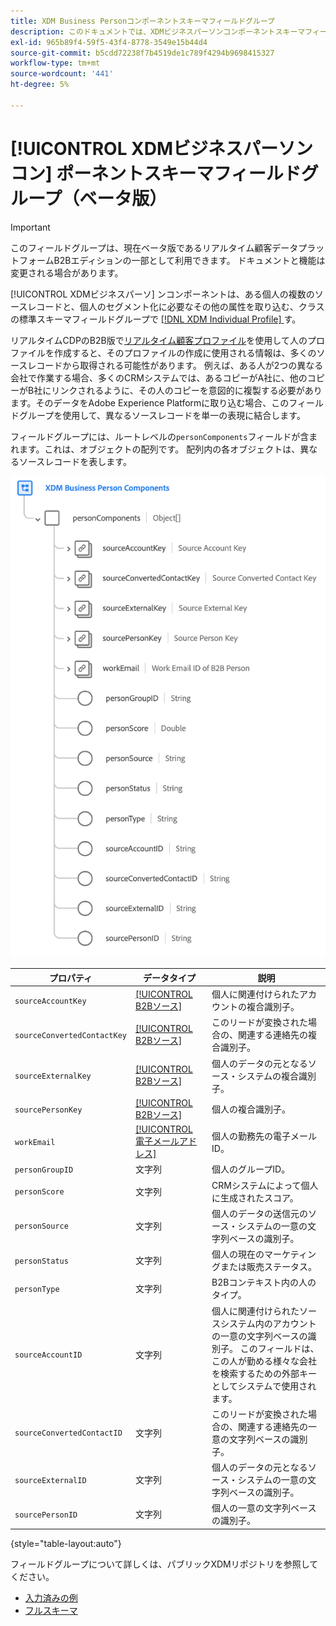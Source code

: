 ```yaml
---
title: XDM Business Personコンポーネントスキーマフィールドグループ
description: このドキュメントでは、XDMビジネスパーソンコンポーネントスキーマフィールドグループの概要を説明します。
exl-id: 965b89f4-59f5-43f4-8778-3549e15b44d4
source-git-commit: b5cdd72238f7b4519de1c789f4294b9698415327
workflow-type: tm+mt
source-wordcount: '441'
ht-degree: 5%

---
```


# [!UICONTROL XDMビジネスパーソンコン] ポーネントスキーマフィールドグループ（ベータ版）

>[!IMPORTANT]
>
>このフィールドグループは、現在ベータ版であるリアルタイム顧客データプラットフォームB2Bエディションの一部として利用できます。 ドキュメントと機能は変更される場合があります。

[!UICONTROL XDMビジネスパーソ] ンコンポーネントは、ある個人の複数のソースレコードと、個人のセグメント化に必要なその他の属性を取り込む、クラスの標準スキーマフィールドグループで [[!DNL XDM Individual Profile] ](../../classes/individual-profile.md) す。

リアルタイムCDPのB2B版で[リアルタイム顧客プロファイル](../../../profile/home.md)を使用して人のプロファイルを作成すると、そのプロファイルの作成に使用される情報は、多くのソースレコードから取得される可能性があります。 例えば、ある人が2つの異なる会社で作業する場合、多くのCRMシステムでは、あるコピーがA社に、他のコピーがB社にリンクされるように、その人のコピーを意図的に複製する必要があります。そのデータをAdobe Experience Platformに取り込む場合、このフィールドグループを使用して、異なるソースレコードを単一の表現に結合します。

フィールドグループには、ルートレベルの`personComponents`フィールドが含まれます。これは、オブジェクトの配列です。 配列内の各オブジェクトは、異なるソースレコードを表します。

![](../../images/field-groups/business-person-components.png)

| プロパティ | データタイプ | 説明 |
| --- | --- | --- |
| `sourceAccountKey` | [[!UICONTROL B2Bソース]](../../data-types/b2b-source.md) | 個人に関連付けられたアカウントの複合識別子。 |
| `sourceConvertedContactKey` | [[!UICONTROL B2Bソース]](../../data-types/b2b-source.md) | このリードが変換された場合の、関連する連絡先の複合識別子。 |
| `sourceExternalKey` | [[!UICONTROL B2Bソース]](../../data-types/b2b-source.md) | 個人のデータの元となるソース・システムの複合識別子。 |
| `sourcePersonKey` | [[!UICONTROL B2Bソース]](../../data-types/b2b-source.md) | 個人の複合識別子。 |
| `workEmail` | [[!UICONTROL 電子メールアドレス]](../../data-types/b2b-source.md) | 個人の勤務先の電子メールID。 |
| `personGroupID` | 文字列 | 個人のグループID。 |
| `personScore` | 文字列 | CRMシステムによって個人に生成されたスコア。 |
| `personSource` | 文字列 | 個人のデータの送信元のソース・システムの一意の文字列ベースの識別子。 |
| `personStatus` | 文字列 | 個人の現在のマーケティングまたは販売ステータス。 |
| `personType` | 文字列 | B2Bコンテキスト内の人のタイプ。 |
| `sourceAccountID` | 文字列 | 個人に関連付けられたソースシステム内のアカウントの一意の文字列ベースの識別子。 このフィールドは、この人が勤める様々な会社を検索するための外部キーとしてシステムで使用されます。 |
| `sourceConvertedContactID` | 文字列 | このリードが変換された場合の、関連する連絡先の一意の文字列ベースの識別子。 |
| `sourceExternalID` | 文字列 | 個人のデータの元となるソース・システムの一意の文字列ベースの識別子。 |
| `sourcePersonID` | 文字列 | 個人の一意の文字列ベースの識別子。 |

{style=&quot;table-layout:auto&quot;}

フィールドグループについて詳しくは、パブリックXDMリポジトリを参照してください。

* [入力済みの例](https://github.com/adobe/xdm/blob/master/components/fieldgroups/profile/b2b-person-components.example.1.json)
* [フルスキーマ](https://github.com/adobe/xdm/blob/master/components/fieldgroups/profile/b2b-person-components.schema.json)
